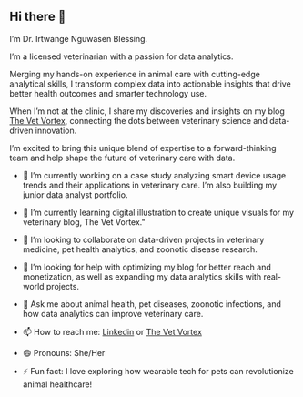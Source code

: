 ## Hi there 👋

I’m Dr. Irtwange Nguwasen Blessing. 

I’m a licensed veterinarian with a passion for data analytics. 

Merging my hands-on experience in animal care with cutting-edge analytical skills, I transform complex data into actionable insights that drive better health outcomes and smarter technology use. 

When I’m not at the clinic, I share my discoveries and insights on my blog [The Vet Vortex](https://thevetvortex.blogspot.com/), connecting the dots between veterinary science and data-driven innovation. 

I’m excited to bring this unique blend of expertise to a forward-thinking team and help shape the future of veterinary care with data.

- 🔭 I’m currently working on a case study analyzing smart device usage trends and their applications in veterinary care. I’m also building my junior data analyst portfolio.

- 🌱 I’m currently learning digital illustration to create unique visuals for my veterinary blog, The Vet Vortex."

- 👯 I’m looking to collaborate on data-driven projects in veterinary medicine, pet health analytics, and zoonotic disease research.

- 🤔 I’m looking for help with optimizing my blog for better reach and monetization, as well as expanding my data analytics skills with real-world projects.

- 💬 Ask me about animal health, pet diseases, zoonotic infections, and how data analytics can improve veterinary care.

- 📫 How to reach me: [Linkedin](https://www.linkedin.com/in/nguwasen-irtwange-a37284251/) or [The Vet Vortex](https://thevetvortex.blogspot.com/)

- 😄 Pronouns: She/Her

- ⚡ Fun fact: I love exploring how wearable tech for pets can revolutionize animal healthcare!
